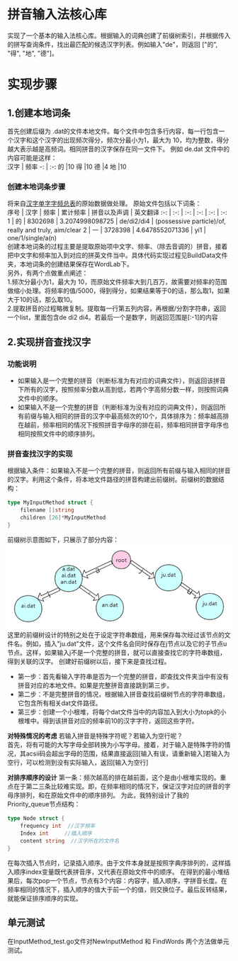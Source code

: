 # 拼音输入法核心库 
实现了⼀个基本的输⼊法核心库。根据输⼊的词典创建了前缀树索引，并根据传⼊的拼写查询条件，找出最匹配的候选汉字列表。例如输⼊"de"，则返回 ["的", "得", "地", "德"]。 
# 实现步骤
## 1.创建本地词条
 首先创建后缀为 .dat的文件本地⽂件。每个⽂件中包含多⾏内容，每一行包含一个汉字和这个汉字的出现频次得分，频次分最⼩为1，最大为 10，均为整数，得分越大表示越是⾼频词。相同拼音的汉字保存在同一文件下。
 例如 de.dat ⽂件中的内容可能是这样：<br/>
汉字 | 频率 
 -: | :-: 
  的 |10
  得 |10
  德 |4
  地 |10 
### 创建本地词条步骤
将来自[汉字单字字频总表](http://lingua.mtsu.edu/chinese-computing/statistics/char/list.php?Which=TO)的原始数据做处理。
原始文件包括以下词条：<br/>
序号 | 汉字 | 频率 | 累计频率 | 拼音以及声调  | 英文翻译
:-: | :-: | :-: | :-: | :-: | :-:
1 | 的 | 8302698 | 3.2074998098725 | de/di2/di4 | (possessive particle)/of, really and truly, aim/clear
2 | 一 | 3728398 | 4.6478552071336 | yi1 | one/1/single/a(n)
<br/>
创建本地词条的过程主要是提取原始项中文字、频率、（除去音调的）拼音，接着把中文字和频率加入到对应的拼英文件当中。具体代码实现过程见BuildData文件夹，本地词条的创建结果保存在WordLab下。<br/>另外，有两个点做重点阐述：<br/>
1.频次分最小为1，最大为 10，而原始文件频率大到几百万，故需要对频率的范围做缩小处理。将频率的值/5000，得到得分，如果结果等于0的话，那么取1，如果大于10的话，那么取10。<br/>
2.提取拼音的过程略微复制。提取每一行第五列内容，再根据/分割字符串，返回一个list，里面包含de di2 di4。若最后一个是数字，则返回范围是[:-1]的内容<br/>

## 2.实现拼音查找汉字 
### 功能说明
 - 如果输入是⼀个完整的拼音（判断标准为有对应的词典⽂件），则返回该拼音下所有的汉字，按照频率分数从高到低，若两个字⾼频分数⼀样，则按照词典⽂件中的顺序。
- 如果输入不是⼀个完整的拼音（判断标准为没有对应的词典⽂件），则返回所有前缀与输⼊相同的拼音的汉字中最⾼频次的10个，具体排序为：频率越高排在越前，频率相同的情况下按照拼音字母序的排在前，频率相同拼音字母序也相同按照文件中的顺序排列。
### 拼音查找汉字的实现
根据输入条件：如果输入不是⼀个完整的拼音，则返回所有前缀与输入相同的拼音的汉字。利用这个条件，将本地文件路径的拼音构建出前缀树。前缀树的数据结构：
```go
type MyInputMethod struct {
	filename []string
	children [26]*MyInputMethod
}
```
前缀树示意图如下，只展示了部分内容：
![前缀树示意图](https://github.com/tiffanyXiaoqing/Pinyin-input-method-library/blob/master/image/TireTree.png)
<br/>这里的前缀树设计的特别之处在于设定字符串数组，用来保存每次经过该节点的文件名。例如，插入"ju.dat"文件，这个文件名会同时保存在j节点以及它的子节点u节点。这样，如果输入j不是⼀个完整的拼音，就可以直接查找它的字符串数组，得到关联的汉字。
创建好前缀树以后，接下来是查找过程。
- 第一步：首先看输入字符串是否为一个完整的拼音，即查找文件夹当中有没有拼音对应的本地文件。如果是完整拼音直接跳到第三步。
- 第二步：不是完整拼音的情况，根据输入拼音查找前缀树节点的字符串数组，它包含所有相关dat文件路径。
- 第三步：创建一个小根堆，将每个dat文件当中的内容加入到大小为topk的小根堆中。得到该拼音对应的频率前10的汉字字符，返回这些字符。

**对特殊情况的考虑** 
若输入拼音是特殊字符呢？若输入为空行呢？<br/>
首先，将有可能的大写字母全部转换为小写字母。接着，对于输入是特殊字符的情况，其acsii码会超出字母的范围，结果直接返回[输入有误，请重新输入]若输入为空行，可以检测到没有实际输入，返回[输入为空行]

**对排序顺序的设计**
 第一条：频次越高的排在越前⾯，这个是由小根堆实现的。重点在于第二三条比较难实现。即，在频率相同的情况下，保证汉字对应的拼音的字母序排列，和在原始文件中的顺序排列。
为此，我特别设计了我的Priority_queue节点结构：

```go
type Node struct {
	frequency int  //汉字频率
	Index int     //插入顺序
	content string  //汉字所在的文件名
}
```
在每次插入节点时，记录插入顺序。由于文件本身就是按照字典序排列的，这样插入顺序index变量既代表拼音序，又代表在原始文件中的顺序。
在得到的最小堆结果后，每次pop一个节点，节点有3个内容：内容字，插入顺序，字拼音长度。在频率相同的情况下，插入顺序的值大于前一个的值，则交换位子。最后反转结果，就能保证排序顺序的实现。

## 单元测试
在InputMethod_test.go文件对NewInputMethod 和 FindWords 两个方法做单元测试。
